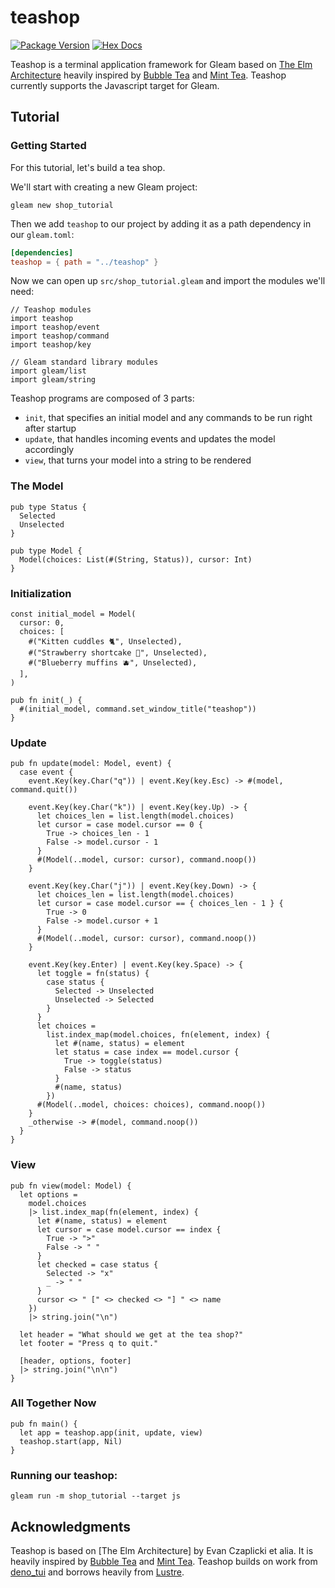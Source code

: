 # teashop

[![Package Version](https://img.shields.io/hexpm/v/teashop)](https://hex.pm/packages/teashop)
[![Hex Docs](https://img.shields.io/badge/hex-docs-ffaff3)](https://hexdocs.pm/teashop/)

Teashop is a terminal application framework for Gleam based on [The Elm Architecture](https://guide.elm-lang.org/architecture/) heavily inspired by [Bubble Tea](https://github.com/charmbracelet/bubbletea) and [Mint Tea](https://github.com/leostera/minttea/). Teashop currently supports the Javascript target for Gleam.

## Tutorial

### Getting Started

For this tutorial, let's build a tea shop.

We'll start with creating a new Gleam project:

```
gleam new shop_tutorial
```

<!-- Update this when git dependencies or hex release -->
Then we add `teashop` to our project by adding it as a path dependency in our `gleam.toml`:

```toml
[dependencies]
teashop = { path = "../teashop" }
```

Now we can open up `src/shop_tutorial.gleam` and import the modules we'll need:

```gleam
// Teashop modules
import teashop
import teashop/event
import teashop/command
import teashop/key

// Gleam standard library modules
import gleam/list
import gleam/string
```

Teashop programs are composed of 3 parts:

- `init`, that specifies an initial model and any commands to be run right after startup
- `update`, that handles incoming events and updates the model accordingly
- `view`, that turns your model into a string to be rendered 

### The Model

```gleam
pub type Status {
  Selected
  Unselected
}

pub type Model {
  Model(choices: List(#(String, Status)), cursor: Int)
}
```

### Initialization

```gleam
const initial_model = Model(
  cursor: 0,
  choices: [
    #("Kitten cuddles 🐈", Unselected),
    #("Strawberry shortcake 🍰", Unselected),
    #("Blueberry muffins 🫐", Unselected),
  ],
)

pub fn init(_) {
  #(initial_model, command.set_window_title("teashop"))
}
```

### Update

```gleam
pub fn update(model: Model, event) {
  case event {
    event.Key(key.Char("q")) | event.Key(key.Esc) -> #(model, command.quit())

    event.Key(key.Char("k")) | event.Key(key.Up) -> {
      let choices_len = list.length(model.choices)
      let cursor = case model.cursor == 0 {
        True -> choices_len - 1
        False -> model.cursor - 1
      }
      #(Model(..model, cursor: cursor), command.noop())
    }

    event.Key(key.Char("j")) | event.Key(key.Down) -> {
      let choices_len = list.length(model.choices)
      let cursor = case model.cursor == { choices_len - 1 } {
        True -> 0
        False -> model.cursor + 1
      }
      #(Model(..model, cursor: cursor), command.noop())
    }

    event.Key(key.Enter) | event.Key(key.Space) -> {
      let toggle = fn(status) {
        case status {
          Selected -> Unselected
          Unselected -> Selected
        }
      }
      let choices =
        list.index_map(model.choices, fn(element, index) {
          let #(name, status) = element
          let status = case index == model.cursor {
            True -> toggle(status)
            False -> status
          }
          #(name, status)
        })
      #(Model(..model, choices: choices), command.noop())
    }
    _otherwise -> #(model, command.noop())
  }
}
```

### View

```gleam
pub fn view(model: Model) {
  let options =
    model.choices
    |> list.index_map(fn(element, index) {
      let #(name, status) = element
      let cursor = case model.cursor == index {
        True -> ">"
        False -> " "
      }
      let checked = case status {
        Selected -> "x"
        _ -> " "
      }
      cursor <> " [" <> checked <> "] " <> name
    })
    |> string.join("\n")

  let header = "What should we get at the tea shop?"
  let footer = "Press q to quit."

  [header, options, footer]
  |> string.join("\n\n")
}
```

### All Together Now

```gleam
pub fn main() {
  let app = teashop.app(init, update, view)
  teashop.start(app, Nil)
}
```

### Running our teashop:

```
gleam run -m shop_tutorial --target js
```

## Acknowledgments

Teashop is based on [The Elm Architecture] by Evan Czaplicki et alia. It is heavily inspired by [Bubble Tea](https://github.com/charmbracelet/bubbletea) and [Mint Tea](https://github.com/leostera/minttea/). Teashop builds on work from [deno_tui](https://github.com/Im-Beast/deno_tui) and borrows heavily from [Lustre](https://lustre.build/).
